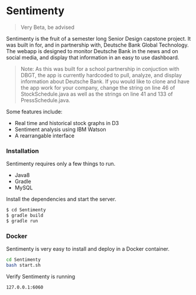 # Sentimenty
> Very Beta, be advised

Sentimenty is the fruit of a semester long Senior Design capstone project. It was built in for, and in partnership with, Deutsche Bank Global Technology. The webapp is designed to monitor Deutsche Bank in the news and on social media, and display that information in an easy to use dashboard.
>Note: As this was built for a school partnership in conjuction with DBGT, the app is currently hardcoded to pull, analyze, and display information about Deutsche Bank. If you would like to clone and have the app work for your company, change the string on line 46 of StockSchedule.java as well as the strings on line 41 and 133 of PressSchedule.java.

Some features include:
  - Real time and historical stock graphs in D3
  - Sentiment analysis using IBM Watson
  - A rearrangable interface



### Installation

Sentimenty requires only a few things to run.
  -  Java8
  -  Gradle
  -  MySQL


Install the dependencies and start the server.

```sh
$ cd Sentimenty
$ gradle build
$ gradle run
```


### Docker
Sentimenty is very easy to install and deploy in a Docker container.

```sh
cd Sentimenty
bash start.sh
```
Verify Sentimenty is running

```sh
127.0.0.1:6060
```
